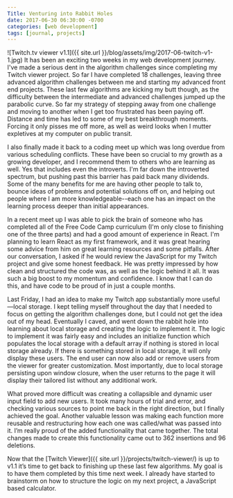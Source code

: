 ```yaml
---
Title: Venturing into Rabbit Holes
date: 2017-06-30 06:30:00 -0700
categories: [web development]
tags: [journal, projects]
---
```

![Twitch.tv viewer v1.1]({{ site.url }}/blog/assets/img/2017-06-twitch-v1-1.jpg)
It has been an exciting two weeks in my web development journey. I've made a serious dent in the algorithm challenges since completing my Twitch viewer project. So far I have completed 18 challenges, leaving three advanced algorithm challenges between me and starting my advanced front end projects. These last few algorithms are kicking my butt though, as the difficulty between the intermediate and advanced challenges jumped up the parabolic curve. So far my strategy of stepping away from one challenge and moving to another when I get too frustrated has been paying off. Distance and time has led to some of my best breakthrough moments. Forcing it only pisses me off more, as well as weird looks when I mutter expletives at my computer on public transit.

I also finally made it back to a coding meet up which was long overdue from various scheduling conflicts. These have been so crucial to my growth as a growing developer, and I recommend them to others who are learning as well. Yes that includes even the introverts. I'm far down the introverted spectrum, but pushing past this barrier has paid back many dividends. Some of the many benefits for me are having other people to talk to, bounce ideas of problems and potential solutions off on, and helping out people where I am more knowledgeable--each one has an impact on the learning process deeper than initial appearances.
<!--more-->
In a recent meet up I was able to pick the brain of someone who has completed all of the Free Code Camp curriculum (I'm only close to finishing one of the three parts) and had a good amount of experience in React. I'm planning to learn React as my first framework, and it was great hearing some advice from him on great learning resources and some pitfalls. After our conversation, I asked if he would review the JavaScript for my Twitch project and give some honest feedback. He was pretty impressed by how clean and structured the code was, as well as the logic behind it all. It was such a big boost to my momentum and confidence. I know that I can do this, and have code to be proud of in just a couple months.

Last Friday, I had an idea to make my Twitch app substantially more useful—local storage. I kept telling myself throughout the day that I needed to focus on getting the algorithm challenges done, but I could not get the idea out of my head. Eventually I caved, and went down the rabbit hole into learning about local storage and creating the logic to implement it. The logic to implement it was fairly easy and includes an initialize function which populates the local storage with a default array if nothing is stored in local storage already. If there is something stored in local storage, it will only display these users. The end user can now also add or remove users from the viewer for greater customization. Most importantly, due to local storage persisting upon window closure, when the user returns to the page it will display their tailored list without any additional work.

What proved more difficult was creating a collapsible and dynamic user input field to add new users. It took many hours of trial and error, and checking various sources to point me back in the right direction, but I finally achieved the goal. Another valuable lesson was making each function more reusable and restructuring how each one was called/what was passed into it. I’m really proud of the added functionality that came together. The total changes made to create this functionality came out to 362 insertions and 96 deletions.

Now that the [Twitch Viewer]({{ site.url }}/projects/twitch-viewer/) is up to v1.1 it’s time to get back to finishing up these last few algorithms. My goal is to have them completed by this time next week. I already have started to brainstorm on how to structure the logic on my next project, a JavaScript based calculator.
